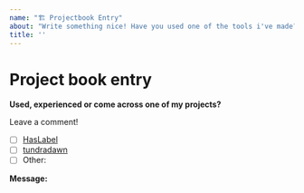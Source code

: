 ```yaml
---
name: "🏗 Projectbook Entry"
about: "Write something nice! Have you used one of the tools i've made? let me know :)"
title: ''
---
```


# Project book entry

<!-- Let me know you've found me -->
**Used, experienced or come across one of my projects?**

Leave a comment!
- [ ] [HasLabel](https://github.com/DanielTamkin/HasLabel)
- [ ] [tundradawn](https/tundradawn.co) 
- [ ] Other: 

<!--
- [X] Nope, just checking in! 
 Maybe make a guestbook entry instead! 😊
-->

**Message:**

<!--
Write your message here
-->